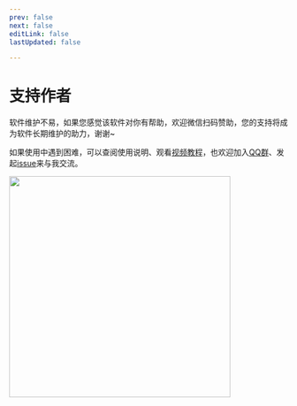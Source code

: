 ```yaml
---
prev: false
next: false
editLink: false
lastUpdated: false

---
```


# 支持作者

软件维护不易，如果您感觉该软件对你有帮助，欢迎微信扫码赞助，您的支持将成为软件长期维护的助力，谢谢~

如果使用中遇到困难，可以查阅使用说明、观看[视频教程](https://space.bilibili.com/592120404/video)，也欢迎加入[QQ群](https://qm.qq.com/q/I5rr3uEpi2)、发起[issue](https://github.com/HIllya51/LunaTranslator/issues)来与我交流。

<img src='https://image.lunatranslator.org/zh/zan.jpg' style="height: 400px !important;">